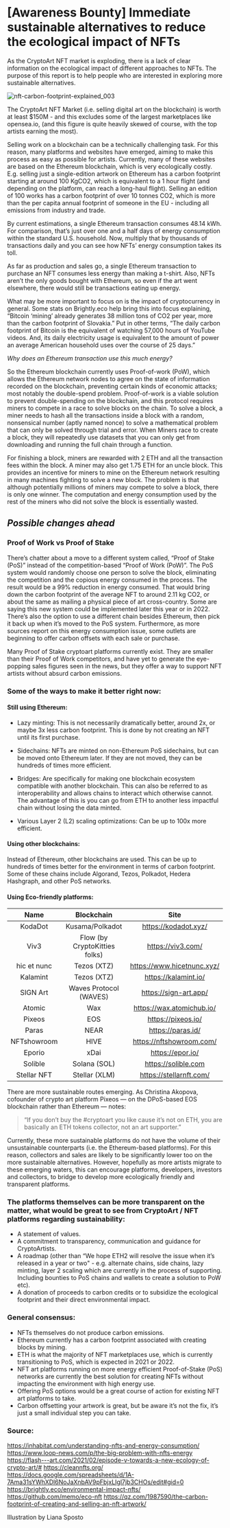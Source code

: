 # [Awareness Bounty] Immediate sustainable alternatives to reduce the ecological impact of NFTs 

As the CryptoArt NFT market is exploding, there is a lack of clear information on the ecological impact of different approaches to NFTs. The purpose of this report is to help people who are interested in exploring more sustainable alternatives. 

![nft-carbon-footprint-explained_003](https://user-images.githubusercontent.com/58824632/117189329-6001ae80-adde-11eb-88d6-24c093d3613c.png)

The CryptoArt NFT Market (i.e. selling digital art on the blockchain) is worth at least $150M - and this excludes some of the largest marketplaces like opensea.io, (and this figure is quite heavily skewed of course, with the top artists earning the most).

Selling work on a blockchain can be a technically challenging task. For this reason, many platforms and websites have emerged, aiming to make this process as easy as possible for artists. Currently, many of these websites are based on the Ethereum blockchain, which is very ecologically costly. E.g. selling just a single-edition artwork on Ethereum has a carbon footprint starting at around 100 KgCO2, which is equivalent to a 1 hour flight (and depending on the platform, can reach a long-haul flight). Selling an edition of 100 works has a carbon footprint of over 10 tonnes CO2, which is more than the per capita annual footprint of someone in the EU - including all emissions from industry and trade.

By current estimations, a single Ethereum transaction consumes 48.14 kWh. For comparison, that’s just over one and a half days of energy consumption within the standard U.S. household. Now, multiply that by thousands of transactions daily and you can see how NFTs’ energy consumption takes its toll.

As far as production and sales go, a single Ethereum transaction to purchase an NFT consumes less energy than making a t-shirt. Also, NFTs aren’t the only goods bought with Ethereum, so even if the art went elsewhere, there would still be transactions eating up energy.

What may be more important to focus on is the impact of cryptocurrency in general. Some stats on Brightly.eco help bring this into focus explaining, “Bitcoin ‘mining’ already generates 38 million tons of CO2 per year, more than the carbon footprint of Slovakia.” Put in other terms, “The daily carbon footprint of Bitcoin is the equivalent of watching 57,000 hours of YouTube videos. And, its daily electricity usage is equivalent to the amount of power an average American household uses over the course of 25 days.”

*Why does an Ethereum transaction use this much energy?*

So the Ethereum blockchain currently uses Proof-of-work (PoW), which allows the Ethereum network nodes to agree on the state of information recorded on the blockchain, preventing certain kinds of economic attacks; most notably the double-spend problem. Proof-of-work is a viable solution to prevent double-spending on the blockchain, and this protocol requires miners to compete in a race to solve blocks on the chain. To solve a block, a miner needs to hash all the transactions inside a block with a random, nonsensical number (aptly named nonce) to solve a mathematical problem that can only be solved through trial and error. When Miners race to create a block, they will repeatedly use datasets that you can only get from downloading and running the full chain through a function.

For finishing a block, miners are rewarded with 2 ETH and all the transaction fees within the block. A miner may also get 1.75 ETH for an uncle block. This provides an incentive for miners to mine on the Ethereum network resulting in many machines fighting to solve a new block. The problem is that although potentially millions of miners may compete to solve a block, there is only one winner. The computation and energy consumption used by the rest of the miners who did not solve the block is essentially wasted.

## *Possible changes ahead*

### Proof of Work vs Proof of Stake 

There’s chatter about a move to a different system called, “Proof of Stake (PoS)” instead of the competition-based “Proof of Work (PoW)”. The PoS system would randomly choose one person to solve the block, eliminating the competition and the copious energy consumed in the process. The result would be a 99% reduction in energy consumed. That would bring down the carbon footprint of the average NFT to around 2.11 kg CO2, or about the same as mailing a physical piece of art cross-country.
Some are saying this new system could be implemented later this year or in 2022. There’s also the option to use a different chain besides Ethereum, then pick it back up when it’s moved to the PoS system. Furthermore, as more sources report on this energy consumption issue, some outlets are beginning to offer carbon offsets with each sale or purchase. 

Many Proof of Stake cryptoart platforms currently exist. They are smaller than their Proof of Work competitors, and have yet to generate the eye-popping sales figures seen in the news, but they offer a way to support NFT artists without absurd carbon emissions.

### Some of the ways to make it better right now:

#### Still using Ethereum:

- Lazy minting: This is not necessarily dramatically better, around 2x, or maybe 3x less carbon footprint. This is done by not creating an NFT until its first purchase.

- Sidechains: NFTs are minted on non-Ethereum PoS sidechains, but can be moved onto Ethereum later. If they are not moved, they can be hundreds of times more efficient.

- Bridges: Are specifically for making one blockchain ecosystem compatible with another blockchain. This can also be referred to as interoperability and allows chains to interact which otherwise cannot. The advantage of this is you can go from ETH to another less impactful chain without losing the data minted.

- Various Layer 2 (L2) scaling optimizations: Can be up to 100x more efficient.

#### Using other blockchains:

Instead of Ethereum, other blockchains are used. This can be up to hundreds of times better for the environment in terms of carbon footprint. Some of these chains include Algorand, Tezos, Polkadot, Hedera Hashgraph, and other PoS networks.

#### Using Eco-friendly platforms:

| Name        | Blockchain    | Site     |
| :----:      |    :----:     |    :----:     |
| KodaDot      | Kusama/Polkadot         | https://kodadot.xyz/   |
| Viv3   | Flow (by CryptoKitties folks)          | https://viv3.com/    |
| hic et nunc       | Tezos (XTZ)    |https://www.hicetnunc.xyz/     |
| Kalamint      |    Tezos (XTZ)     |    https://kalamint.io/     |
| SIGN Art     | Waves Protocol (WAVES)        | https://sign-art.app/   |
| Atomic   | Wax         | https://wax.atomichub.io/      |
| Pixeos        | EOS    | https://pixeos.io/     |
| Paras      |    NEAR     |    https://paras.id/    |
| NFTshowroom      | HIVE         | https://nftshowroom.com/   |
| Eporio   | xDai         | https://epor.io/    |
| Solible      |    Solana (SOL)     |    https://solible.com    |
| Stellar NFT      | Stellar (XLM)         | https://stellarnft.com/   |



There are more sustainable routes emerging. As Christina Akopova, cofounder of crypto art platform Pixeos — on the DPoS-based EOS blockchain rather than Ethereum — notes: 
> “If you don’t buy the #cryptoart you like cause it’s not on ETH, you are basically an ETH tokens collector, not an art supporter.”

Currently, these more sustainable platforms do not have the volume of their unsustainable counterparts (i.e. the Ethereum-based platforms). For this reason, collectors and sales are likely to be significantly lower too on the more sustainable alternatives. However, hopefully as more artists migrate to these emerging waters, this can encourage platforms, developers, investors and collectors, to bridge to develop more ecologically friendly and transparent platforms.

### The platforms themselves can be more transparent on the matter, what would be great to see from CryptoArt / NFT platforms regarding sustainability:

- A statement of values.  
- A commitment to transparency, communication and guidance for CryptoArtists.
- A roadmap (other than “We hope ETH2 will resolve the issue when it’s released in a year or two" - e.g. alternate chains, side chains, lazy minting, layer 2 scaling which are currently in the process of supporting. Including bounties to PoS chains and wallets to create a solution to PoW etc).
- A donation of proceeds to carbon credits or to subsidize the ecological footprint and their direct environmental impact.


### General consensus:

- NFTs themselves do not produce carbon emissions. 
- Ethereum currently has a carbon footprint associated with creating blocks by mining.
- ETH is what the majority of NFT marketplaces use, which is currently transitioning to PoS, which is expected in 2021 or 2022.
- NFT art platforms running on more energy efficient Proof-of-Stake (PoS) networks are currently the best solution for creating NFTs without impacting the environment with high energy use. 
- Offering PoS options would be a great course of action for existing NFT art platforms to take.
- Carbon offsetting your artwork is great, but be aware it’s not the fix, it’s just a small individual step you can take.

### Source:

https://inhabitat.com/understanding-nfts-and-energy-consumption/
https://www.loop-news.com/p/the-big-problem-with-nfts-energy
https://flash---art.com/2021/02/episode-v-towards-a-new-ecology-of-crypto-art/#
https://cleannfts.org/
https://docs.google.com/spreadsheets/d/1A-7Ama31sYWhXDl6NoJaXnbAV9pFbjxLIgl7jb3CHOs/edit#gid=0
https://brightly.eco/environmental-impact-nfts/
https://github.com/memo/eco-nft
https://qz.com/1987590/the-carbon-footprint-of-creating-and-selling-an-nft-artwork/

Illustration by Liana Sposto


